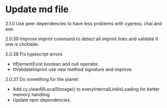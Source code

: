 # Update md file
2.1.0
Use peer dependencies to have less problems with cypress, chai and axe.

2.0.39
Improve imprint command to detect all imprint links and validate if one is clickable.

2.0.38
Fix typescript errors

- ttElementExist boolean and null operator.
- ttValidateImprint use new method signature and improve.

2.0.37
Do something for the planet

- Add cy.clearAllLocalStorage() to everyInternalLinkIsLoading for better memory handling.
- Update npm dependencies.
